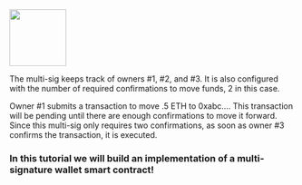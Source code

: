 <img align="center" width="100" height="100" src="https://res.cloudinary.com/divzjiip8/image/upload/v1569277574/Frame_13_mcuqpx.png">

The multi-sig keeps track of owners #1, #2, and #3. It is also configured with the number of required confirmations to move funds, 2 in this case.

Owner #1 submits a transaction to move .5 ETH to 0xabc.... This transaction will be pending until there are enough confirmations to move it forward. Since this multi-sig only requires two confirmations, as soon as owner #3 confirms the transaction, it is executed.

### In this tutorial we will build an implementation of a multi-signature wallet smart contract!